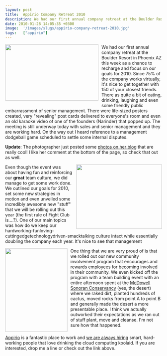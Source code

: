 ```yaml
---
layout: post
title:  Appirio Company Retreat 2010
description: We had our first annual company retreat at the Boulder Resort in Phoenix AZ this week as a chance to recharge and focus on our goals for 2010. Since 75% of the company works virtually, its nice to get together with 150 of your closest friends. There as quite a bit of eating, drinking, laughing and even some friendly public embarrassment of senior management. There were life-sized posters created, very revealing post cards delivered to everyones room and even an old karaoke video of one of the fo
date: 2010-01-28 14:05:35 +0300
image:  '/images/slugs/appirio-company-retreat-2010.jpg'
tags:   ["appirio"]
---
```

<p style="clear: both"><img class="linked-to-original" src="http://res.cloudinary.com/blog-jeffdouglas-com/image/upload/v1401015657/ftpd8sbtxqfkmhl42jo3.png" height="180" align="left" width="300" style=" display: inline; float: left; margin: 0 10px 10px 0;" />We had our first annual company retreat at the Boulder Resort in Phoenix AZ this week as a chance to recharge and focus on our goals for 2010. Since 75% of the company works virtually, it's nice to get together with 150 of your closest friends. There as quite a bit of eating, drinking, laughing and even some friendly public embarrassment of senior management. There were life-sized posters created, very "revealing" post cards delivered to everyone's room and even an old karaoke video of one of the founders (Narinder) that popped up. The meeting is still underway today with sales and senior management and they are working hard. On the way out I heard reference to a management dodgeball game scheduled to settle some internal disputes.</p>
<p style="clear: both"><strong>Update</strong>: The photographer just posted some <a href="http://christinechangphoto.blogspot.com/2010/01/appirio-retreat.html">photos on her blog</a> that are really cool! I like her comment at the bottom of the page, so check that out as well.</p><p style="clear: both"><img class="linked-to-original" src="http://res.cloudinary.com/blog-jeffdouglas-com/image/upload/v1401015788/zkvxghffer6qxnwfc0ud.jpg" height="207" align="right" width="275" style=" display: inline; float: right; margin: 0 0 10px 10px;" />Even though the event was about having fun and reinforcing our <strong>great</strong> team culture, we did manage to get some work done. We outlined our goals for 2010, set some new strategies in motion and even unveiled some incredibly awesome new "stuff" that we will be rolling out this year (the first rule of Fight Club is....?). One of our main topics was how do we keep our hardworking-funloving-cuttingedgetechnologydriven-smacktalking culture intact while essentially doubling the company each year. It's nice to see that management </p><p style="clear: both"><img class="linked-to-original" src="http://res.cloudinary.com/blog-jeffdouglas-com/image/upload/v1401016066/tkqtnbkaf9djdionse6w.jpg" height="268" align="left" width="200" style=" display: inline; float: left; margin: 0 10px 10px 0;" />One thing that we are very proud of is that we rolled out our new community involvement program that encourages and rewards employees for becoming involved in their community. We even kicked off the program with a team building event with an entire afternoon spent at the <a href="http://www.mcdowellsonoran.org/" target="_blank">McDowell Sonoran Conservancy</a> (yes, the desert) where we raked dirt, planted hundreds of cactus, moved rocks from point A to point B and generally made the desert a more presentable place. I think we actually outworked their expectations as we ran out of stuff plant, move and cleanse. I'm not sure how that happened.</p><p style="clear: both"><a href="http://www.appirio.com" target="_blank">Appirio</a> is a fantastic place to work and <a href="http://www.appirio.com/company/careers.php" target="_blank">we are always hiring</a> smart, hard-working people that love drinking the cloud computing koolaid. If you are interested, drop me a line or check out the link above.</p><p style="clear: both"></p><br class="final-break" style="clear: both" />
